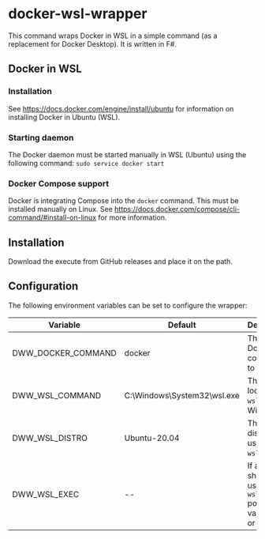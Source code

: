 # docker-wsl-wrapper

This command wraps Docker in WSL in a simple command (as a replacement for Docker Desktop). It is written in F#.

## Docker in WSL

### Installation

See https://docs.docker.com/engine/install/ubuntu for information on installing Docker in Ubuntu (WSL).

### Starting daemon

The Docker daemon must be started manually in WSL (Ubuntu) using the following command: `sudo service docker start`

### Docker Compose support

Docker is integrating Compose into the `docker` command. This must be installed manually on Linux. See https://docs.docker.com/compose/cli-command/#install-on-linux for more information.

## Installation

Download the execute from GitHub releases and place it on the path.

## Configuration

The following environment variables can be set to configure the wrapper:

| Variable | Default | Description |
|---|---|---|
| DWW_DOCKER_COMMAND | docker | The Linux Docker command to use |
| DWW_WSL_COMMAND | C:\Windows\System32\wsl.exe | The location of `wsl.exe` in Windows |
| DWW_WSL_DISTRO | Ubuntu-20.04 | The WSL distro to use (see `wsl -l`) |
| DWW_WSL_EXEC | -- | If a default shell is used (see `wsl -?` possible values: `--` or `--exec`) |
